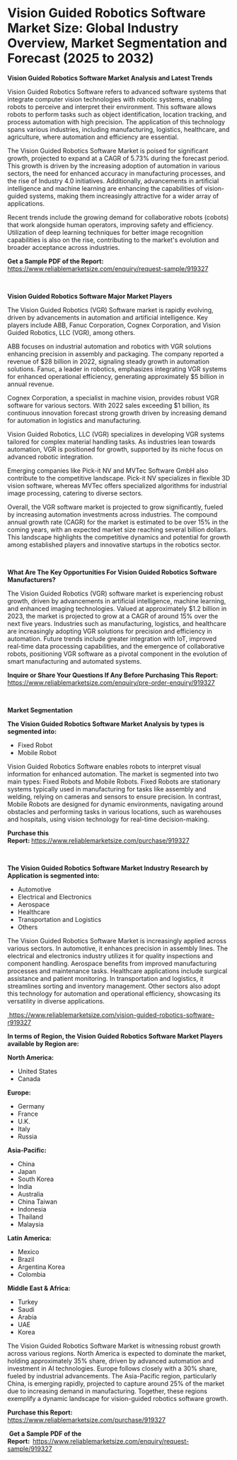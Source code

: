 <p><h1>Vision Guided Robotics Software Market Size: Global Industry Overview, Market Segmentation and Forecast (2025 to 2032)</h1></p><p><strong>Vision Guided Robotics Software Market Analysis and Latest Trends</strong></p>
<p><p>Vision Guided Robotics Software refers to advanced software systems that integrate computer vision technologies with robotic systems, enabling robots to perceive and interpret their environment. This software allows robots to perform tasks such as object identification, location tracking, and process automation with high precision. The application of this technology spans various industries, including manufacturing, logistics, healthcare, and agriculture, where automation and efficiency are essential.</p><p>The Vision Guided Robotics Software Market is poised for significant growth, projected to expand at a CAGR of 5.73% during the forecast period. This growth is driven by the increasing adoption of automation in various sectors, the need for enhanced accuracy in manufacturing processes, and the rise of Industry 4.0 initiatives. Additionally, advancements in artificial intelligence and machine learning are enhancing the capabilities of vision-guided systems, making them increasingly attractive for a wider array of applications.</p><p>Recent trends include the growing demand for collaborative robots (cobots) that work alongside human operators, improving safety and efficiency. Utilization of deep learning techniques for better image recognition capabilities is also on the rise, contributing to the market's evolution and broader acceptance across industries.</p></p>
<p><strong>Get a Sample PDF of the Report:&nbsp;</strong> <a href="https://www.reliablemarketsize.com/enquiry/request-sample/919327?utm_campaign=2176&utm_medium=2&utm_source=Github&utm_content=ia&utm_term=16042025&utm_id=vision-guided-robotics-software">https://www.reliablemarketsize.com/enquiry/request-sample/919327</a></p>
<p>&nbsp;</p>
<p><strong>Vision Guided Robotics Software Major Market Players</strong></p>
<p><p>The Vision Guided Robotics (VGR) Software market is rapidly evolving, driven by advancements in automation and artificial intelligence. Key players include ABB, Fanuc Corporation, Cognex Corporation, and Vision Guided Robotics, LLC (VGR), among others.</p><p>ABB focuses on industrial automation and robotics with VGR solutions enhancing precision in assembly and packaging. The company reported a revenue of $28 billion in 2022, signaling steady growth in automation solutions. Fanuc, a leader in robotics, emphasizes integrating VGR systems for enhanced operational efficiency, generating approximately $5 billion in annual revenue.</p><p>Cognex Corporation, a specialist in machine vision, provides robust VGR software for various sectors. With 2022 sales exceeding $1 billion, its continuous innovation forecast strong growth driven by increasing demand for automation in logistics and manufacturing. </p><p>Vision Guided Robotics, LLC (VGR) specializes in developing VGR systems tailored for complex material handling tasks. As industries lean towards automation, VGR is positioned for growth, supported by its niche focus on advanced robotic integration.</p><p>Emerging companies like Pick-it NV and MVTec Software GmbH also contribute to the competitive landscape. Pick-it NV specializes in flexible 3D vision software, whereas MVTec offers specialized algorithms for industrial image processing, catering to diverse sectors.</p><p>Overall, the VGR software market is projected to grow significantly, fueled by increasing automation investments across industries. The compound annual growth rate (CAGR) for the market is estimated to be over 15% in the coming years, with an expected market size reaching several billion dollars. This landscape highlights the competitive dynamics and potential for growth among established players and innovative startups in the robotics sector.</p></p>
<p>&nbsp;</p>
<p><strong>What Are The Key Opportunities For Vision Guided Robotics Software Manufacturers?</strong></p>
<p><p>The Vision Guided Robotics (VGR) software market is experiencing robust growth, driven by advancements in artificial intelligence, machine learning, and enhanced imaging technologies. Valued at approximately $1.2 billion in 2023, the market is projected to grow at a CAGR of around 15% over the next five years. Industries such as manufacturing, logistics, and healthcare are increasingly adopting VGR solutions for precision and efficiency in automation. Future trends include greater integration with IoT, improved real-time data processing capabilities, and the emergence of collaborative robots, positioning VGR software as a pivotal component in the evolution of smart manufacturing and automated systems.</p></p>
<p><strong>Inquire or Share Your Questions If Any Before Purchasing This Report:</strong> <a href="https://www.reliablemarketsize.com/enquiry/pre-order-enquiry/919327?utm_campaign=2176&utm_medium=2&utm_source=Github&utm_content=ia&utm_term=16042025&utm_id=vision-guided-robotics-software">https://www.reliablemarketsize.com/enquiry/pre-order-enquiry/919327</a></p>
<p>&nbsp;</p>
<p><strong>Market Segmentation</strong></p>
<p><strong>The Vision Guided Robotics Software Market Analysis by types is segmented into:</strong></p>
<p><ul><li>Fixed Robot</li><li>Mobile Robot</li></ul></p>
<p><p>Vision Guided Robotics Software enables robots to interpret visual information for enhanced automation. The market is segmented into two main types: Fixed Robots and Mobile Robots. Fixed Robots are stationary systems typically used in manufacturing for tasks like assembly and welding, relying on cameras and sensors to ensure precision. In contrast, Mobile Robots are designed for dynamic environments, navigating around obstacles and performing tasks in various locations, such as warehouses and hospitals, using vision technology for real-time decision-making.</p></p>
<p><strong>Purchase this Report:&nbsp;</strong><a href="https://www.reliablemarketsize.com/purchase/919327?utm_campaign=2176&utm_medium=2&utm_source=Github&utm_content=ia&utm_term=16042025&utm_id=vision-guided-robotics-software">https://www.reliablemarketsize.com/purchase/919327</a></p>
<p>&nbsp;</p>
<p><strong>The Vision Guided Robotics Software Market Industry Research by Application is segmented into:</strong></p>
<p><ul><li>Automotive</li><li>Electrical and Electronics</li><li>Aerospace</li><li>Healthcare</li><li>Transportation and Logistics</li><li>Others</li></ul></p>
<p><p>The Vision Guided Robotics Software Market is increasingly applied across various sectors. In automotive, it enhances precision in assembly lines. The electrical and electronics industry utilizes it for quality inspections and component handling. Aerospace benefits from improved manufacturing processes and maintenance tasks. Healthcare applications include surgical assistance and patient monitoring. In transportation and logistics, it streamlines sorting and inventory management. Other sectors also adopt this technology for automation and operational efficiency, showcasing its versatility in diverse applications.</p></p>
<p><a href="https://www.reliablemarketsize.com/vision-guided-robotics-software-r919327?utm_campaign=2176&utm_medium=2&utm_source=Github&utm_content=ia&utm_term=16042025&utm_id=vision-guided-robotics-software">&nbsp;https://www.reliablemarketsize.com/vision-guided-robotics-software-r919327</a></p>
<p><strong>In terms of Region, the Vision Guided Robotics Software Market Players available by Region are:</strong></p>
<p>
    <p> <strong> North America: </strong>
        <ul>
            <li>United States</li>
            <li>Canada</li>
        </ul>
        </p> 
    <p> <strong> Europe: </strong>
        <ul>
            <li>Germany</li>
            <li>France</li>
            <li>U.K.</li>
            <li>Italy</li>
            <li>Russia</li>
        </ul>
        </p> 
    <p> <strong> Asia-Pacific: </strong>
        <ul>
            <li>China</li>
            <li>Japan</li>
            <li>South Korea</li>
            <li>India</li>
            <li>Australia</li>
            <li>China Taiwan</li>
            <li>Indonesia</li>
            <li>Thailand</li>
            <li>Malaysia</li>
        </ul>
        </p> 
    <p> <strong> Latin America: </strong>
        <ul>
            <li>Mexico</li>
            <li>Brazil</li>
            <li>Argentina Korea</li>
            <li>Colombia</li>
        </ul>
        </p> 
    <p> <strong> Middle East & Africa: </strong>
        <ul>
            <li>Turkey</li>
            <li>Saudi</li>
            <li>Arabia</li>
            <li>UAE</li>
            <li>Korea</li>
        </ul>
    </p>
    </p>
<p><p>The Vision Guided Robotics Software Market is witnessing robust growth across various regions. North America is expected to dominate the market, holding approximately 35% share, driven by advanced automation and investment in AI technologies. Europe follows closely with a 30% share, fueled by industrial advancements. The Asia-Pacific region, particularly China, is emerging rapidly, projected to capture around 25% of the market due to increasing demand in manufacturing. Together, these regions exemplify a dynamic landscape for vision-guided robotics software growth.</p></p>
<p><strong>Purchase this Report: </strong><a href="https://www.reliablemarketsize.com/purchase/919327?utm_campaign=2176&utm_medium=2&utm_source=Github&utm_content=ia&utm_term=16042025&utm_id=vision-guided-robotics-software">https://www.reliablemarketsize.com/purchase/919327</a></p>
<p>&nbsp;<strong>Get a Sample PDF of the Report:&nbsp;&nbsp;</strong><a href="https://www.reliablemarketsize.com/enquiry/request-sample/919327?utm_campaign=2176&utm_medium=2&utm_source=Github&utm_content=ia&utm_term=16042025&utm_id=vision-guided-robotics-software">https://www.reliablemarketsize.com/enquiry/request-sample/919327</a></p>
<p><strong></strong></p>
<p><p></p><p></p><p></p></p>
